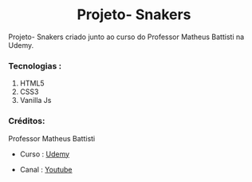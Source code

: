 <h1 align="center">Projeto- Snakers</h1>
 
  <p>Projeto- Snakers criado junto ao curso do Professor Matheus Battisti na Udemy.</p>

### **Tecnologias :**

1. HTML5
2. CSS3
3. Vanilla Js

### **Créditos:**

<p>Professor Matheus Battisti</p>

- Curso : [Udemy](https://www.udemy.com/user/matheus-battisti/)

- Canal : [Youtube](https://www.youtube.com/c/MatheusBattisti/about)
